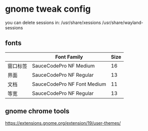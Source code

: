 # gnome tweak config

you can delete sessions in:
    /usr/share/xessions
    /usr/share/wayland-sessions

## fonts

|          |    Font Family              | Size |
|   ---    |       ---                   | ---  |
| 窗口标签 | SauceCodePro NF Medium      | 16   |
|  界面    | SauceCodePro NF Regular     | 13   |
|  文档    | SauceCodePro NF Font Medium | 11   |
|  等宽    | SauceCodePro NF Regular     | 13   |

## gnome chrome tools

https://extensions.gnome.org/extension/19/user-themes/
